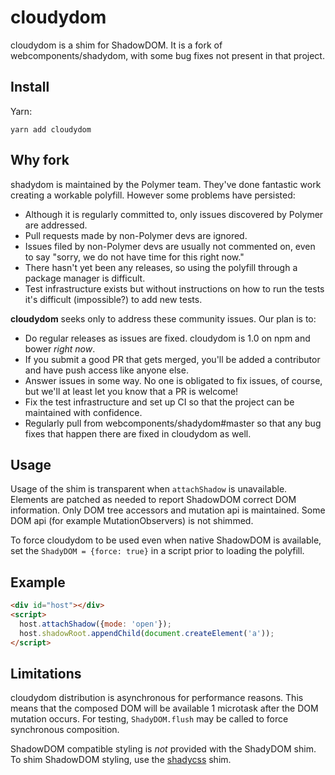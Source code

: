 # cloudydom

cloudydom is a shim for ShadowDOM. It is a fork of webcomponents/shadydom, with some bug fixes not present in that project.

## Install

Yarn:

```shell
yarn add cloudydom
```

## Why fork

shadydom is maintained by the Polymer team. They've done fantastic work creating a workable polyfill. However some problems have persisted:

* Although it is regularly committed to, only issues discovered by Polymer are addressed.
* Pull requests made by non-Polymer devs are ignored.
* Issues filed by non-Polymer devs are usually not commented on, even to say "sorry, we do not have time for this right now."
* There hasn't yet been any releases, so using the polyfill through a package manager is difficult.
* Test infrastructure exists but without instructions on how to run the tests it's difficult (impossible?) to add new tests.

**cloudydom** seeks only to address these community issues. Our plan is to:

* Do regular releases as issues are fixed. cloudydom is 1.0 on npm and bower *right now*.
* If you submit a good PR that gets merged, you'll be added a contributor and have push access like anyone else.
* Answer issues in some way. No one is obligated to fix issues, of course, but we'll at least let you know that a PR is welcome!
* Fix the test infrastructure and set up CI so that the project can be maintained with confidence.
* Regularly pull from webcomponents/shadydom#master so that any bug fixes that happen there are fixed in cloudydom as well.

## Usage

Usage of the shim is transparent when `attachShadow` is unavailable. Elements are
patched as needed to report ShadowDOM correct DOM information. Only DOM tree
accessors and mutation api is maintained. Some DOM api
(for example MutationObservers) is not shimmed.

To force cloudydom to be used even when native ShadowDOM is available, set
the `ShadyDOM = {force: true}` in a script prior to loading the polyfill.

## Example

```html
<div id="host"></div>
<script>
  host.attachShadow({mode: 'open'});
  host.shadowRoot.appendChild(document.createElement('a'));
</script>

```

## Limitations

cloudydom distribution is asynchronous for performance reasons. This means that
the composed DOM will be available 1 microtask after the DOM mutation occurs.
For testing, `ShadyDOM.flush` may be called to force synchronous composition.

ShadowDOM compatible styling is *not* provided with the ShadyDOM shim. To
shim ShadowDOM styling, use the [shadycss](https://github.com/webcomponents/shadycss) shim.
